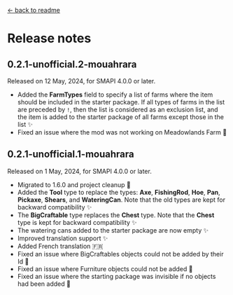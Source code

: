 ﻿[← back to readme](../README.md)

# Release notes

## 0.2.1-unofficial.2-mouahrara
Released on 12 May, 2024, for SMAPI 4.0.0 or later.
* Added the **FarmTypes** field to specify a list of farms where the item should be included in the starter package. If all types of farms in the list are preceded by `!`, then the list is considered as an exclusion list, and the item is added to the starter package of all farms except those in the list ✨
* Fixed an issue where the mod was not working on Meadowlands Farm 🔧

## 0.2.1-unofficial.1-mouahrara
Released on 1 May, 2024, for SMAPI 4.0.0 or later.
* Migrated to 1.6.0 and project cleanup 🚀
* Added the **Tool** type to replace the types: **Axe**, **FishingRod**, **Hoe**, **Pan**, **Pickaxe**, **Shears**, and **WateringCan**. Note that the old types are kept for backward compatibility ✨
* The **BigCraftable** type replaces the **Chest** type. Note that the **Chest** type is kept for backward compatibility ✨
* The watering cans added to the starter package are now empty ✨
* Improved translation support ✨
* Added French translation 🇫🇷
* Fixed an issue where BigCraftables objects could not be added by their Id 🔧
* Fixed an issue where Furniture objects could not be added 🔧
* Fixed an issue where the starting package was invisible if no objects had been added 🔧
